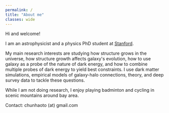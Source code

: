 ```yaml
---
permalink: /
title: "About me"
classes: wide
---
```

Hi and welcome!

I am an astrophysicist and a physics PhD student at <a href="https://www.stanford.edu/">Stanford</a>.  
<p class="text-justify">
My main research interests are studying how structure grows in the universe, how structure growth affects galaxy's evolution, how to use galaxy as a probe of the nature of dark energy, and how to combine multiple probes of dark energy to yield best constraints. I use dark matter simulations, empirical models of galaxy-halo connections, theory, and deep survey data to tackle these questions.
</p>
While I am not doing research, I enjoy playing badminton and cycling in scenic mountains around bay area.


Contact: chunhaoto (at) gmail.com

<img src="{{ site.url }}{{ site.baseurl }}/assets/images/cover.jpg" alt="" class="full">

